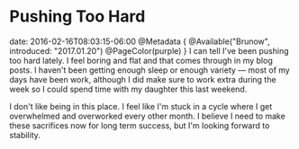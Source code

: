 # Pushing Too Hard
date: 2016-02-16T08:03:15-06:00
@Metadata {
  @Available("Brunow", introduced: "2017.01.20")
  @PageColor(purple)
}
I can tell I've been pushing too hard lately. I feel boring and flat and that comes through in my blog posts. I haven't been getting enough sleep or enough variety &mdash; most of my days have been work, although I did make sure to work extra during the week so I could spend time with my daughter this last weekend.

I don't like being in this place. I feel like I'm stuck in a cycle where I get overwhelmed and overworked every other month. I believe I need to make these sacrifices now for long term success, but I'm looking forward to stability.
